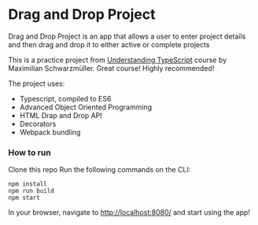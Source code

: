 # Drag and Drop Project

Drag and Drop Project is an app that allows a user to enter project details and then drag and drop it to either active or complete projects

This is a practice project from [Understanding TypeScript](https://www.udemy.com/course/understanding-typescript/) course by Maximilian Schwarzmüller. Great course! Highly recommended!

The project uses:

- Typescript, compiled to ES6
- Advanced Object Oriented Programming
- HTML Drap and Drop API
- Decorators
- Webpack bundling

### How to run

Clone this repo
Run the following commands on the CLI:

```
npm install
npm run build
npm start
```

In your browser, navigate to [http://localhost:8080/](http://localhost:8080/) and start using the app!
